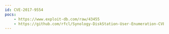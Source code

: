 ```yaml
---
id: CVE-2017-9554
pocs:
    - https://www.exploit-db.com/raw/43455
    - https://github.com/rfcl/Synology-DiskStation-User-Enumeration-CVE-2017-9554-
---
```

